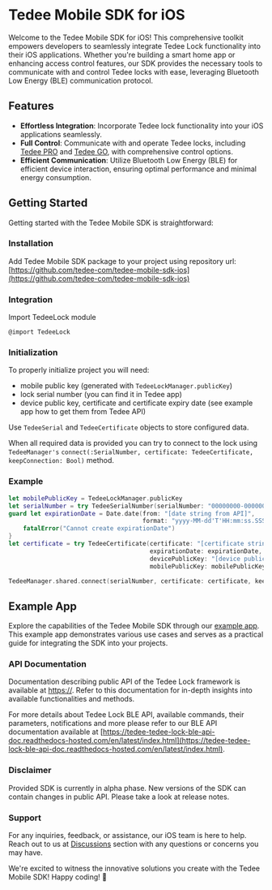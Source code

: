 # Tedee Mobile SDK for iOS

Welcome to the Tedee Mobile SDK for iOS! This comprehensive toolkit empowers developers to seamlessly integrate Tedee Lock functionality into their iOS applications. Whether you're building a smart home app or enhancing access control features, our SDK provides the necessary tools to communicate with and control Tedee locks with ease, leveraging Bluetooth Low Energy (BLE) communication protocol.

## Features

- **Effortless Integration**: Incorporate Tedee lock functionality into your iOS applications seamlessly.
- **Full Control**: Communicate with and operate Tedee locks, including [Tedee PRO](https://tedee.com/product-info/tedee-pro/) and [Tedee GO](https://tedee.com/product-info/tedee-go-best-keyless-access/), with comprehensive control options.
- **Efficient Communication**: Utilize Bluetooth Low Energy (BLE) for efficient device interaction, ensuring optimal performance and minimal energy consumption.

## Getting Started

Getting started with the Tedee Mobile SDK is straightforward:

### Installation

Add Tedee Mobile SDK package to your project using repository url: [https://github.com/tedee-com/tedee-mobile-sdk-ios](https://github.com/tedee-com/tedee-mobile-sdk-ios)

### Integration

Import TedeeLock module

`@import TedeeLock`

### Initialization

To properly initialize project you will need:

- mobile public key (generated with `TedeeLockManager.publicKey`)
- lock serial number (you can find it in Tedee app)
- device public key, certificate and certificate expiry date (see example app how to get them from Tedee API)

Use `TedeeSerial` and `TedeeCertificate` objects to store configured data.

When all required data is provided you can try to connect to the lock using `TedeeManager's` `connect(:SerialNumber, certificate: TedeeCertificate, keepConnection: Bool)` method.

### Example

```swift
let mobilePublicKey = TedeeLockManager.publicKey
let serialNumber = try TedeeSerialNumber(serialNumber: "00000000-000000")
guard let expirationDate = Date.date(from: "[date string from API]",
                                     format: "yyyy-MM-dd'T'HH:mm:ss.SSSSSSS'Z'", isUTC: true) else {
    fatalError("Cannot create expirationDate")
}
let certificate = try TedeeCertificate(certificate: "[certificate string from API]",
                                       expirationDate: expirationDate,
                                       devicePublicKey: "[device public key from API]",
                                       mobilePublicKey: mobilePublicKey)

TedeeManager.shared.connect(serialNumber, certificate: certificate, keepConnection: true)
```

## Example App

Explore the capabilities of the Tedee Mobile SDK through our [example app](https://github.com/tedee-com/tedee-example-ble-ios). This example app demonstrates various use cases and serves as a practical guide for integrating the SDK into your projects.

### API Documentation

Documentation describing public API of the Tedee Lock framework is available at [https://](). Refer to this documentation for in-depth insights into available functionalities and methods.

For more details about Tedee Lock BLE API, available commands, their parameters, notifications and more please refer to our BLE API documentation available at [https://tedee-tedee-lock-ble-api-doc.readthedocs-hosted.com/en/latest/index.html](https://tedee-tedee-lock-ble-api-doc.readthedocs-hosted.com/en/latest/index.html).

### Disclaimer

Provided SDK is currently in alpha phase. New versions of the SDK can contain changes in public API. Please take a look at release notes.

### Support

For any inquiries, feedback, or assistance, our iOS team is here to help. Reach out to us at [Discussions](https://github.com/tedee-com/tedee-mobile-sdk-ios/discussions) section with any questions or concerns you may have.

We're excited to witness the innovative solutions you create with the Tedee Mobile SDK! Happy coding! 🚀
